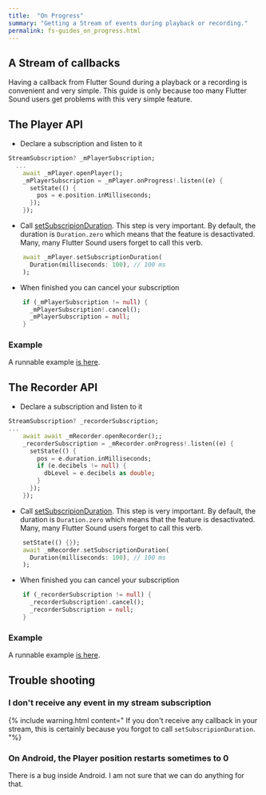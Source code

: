 ```yaml
---
title:  "On Progress"
summary: "Getting a Stream of events during playback or recording."
permalink: fs-guides_on_progress.html
---
```


## A Stream of callbacks

Having a callback from Flutter Sound during a playback or a recording is convenient and very simple.
This guide is only because too many Flutter Sound users
get problems with this very simple feature.

## The Player API

- Declare a subscription and listen to it
```dart
StreamSubscription? _mPlayerSubscription;
  ...
    await _mPlayer.openPlayer();
    _mPlayerSubscription = _mPlayer.onProgress!.listen((e) {
      setState(() {
        pos = e.position.inMilliseconds;
      });
    });
```

- Call [setSubscripionDuration](/tau/fs/api/player/FlutterSoundPlayer/setSubscriptionDuration.html). This step is very important. By default, the duration is `Duration.zero` which means that the feature is desactivated. Many, many Flutter Sound users forget to call this verb.
```dart
    await _mPlayer.setSubscriptionDuration(
      Duration(milliseconds: 100), // 100 ms
    );
```

- When finished you can cancel your subscription
```dart
    if (_mPlayerSubscription != null) {
      _mPlayerSubscription!.cancel();
      _mPlayerSubscription = null;
    }
```

### Example

A runnable example [is here](fs-ex_player_onprogress.html).


## The Recorder API

- Declare a subscription and listen to it
```dart
StreamSubscription? _recorderSubscription;
...
    await await _mRecorder.openRecorder();;
    _recorderSubscription = _mRecorder.onProgress!.listen((e) {
      setState(() {
        pos = e.duration.inMilliseconds;
        if (e.decibels != null) {
          dbLevel = e.decibels as double;
        }
      });
    });
```

- Call [setSubscripionDuration](/tau/fs/api/recorder/FlutterSoundRecorder/setSubscriptionDuration.html). This step is very important. By default, the duration is `Duration.zero` which means that the feature is desactivated. Many, many Flutter Sound users forget to call this verb.
```dart
    setState(() {});
    await _mRecorder.setSubscriptionDuration(
      Duration(milliseconds: 100), // 100 ms
    );
```

- When finished you can cancel your subscription
```dart
    if (_recorderSubscription != null) {
      _recorderSubscription!.cancel();
      _recorderSubscription = null;
    }
```

### Example
A runnable example [is here](fs-ex_recorder_onprogress.html).

## Trouble shooting

### I don't receive any event in my stream subscription
{% include warning.html content="
If you don't receive any callback in your stream, this is certainly because you forgot to call `setSubscripionDuration`.
"%}


### On Android, the Player position restarts sometimes to 0

There is a bug inside Android. I am not sure that we can do anything for that.
